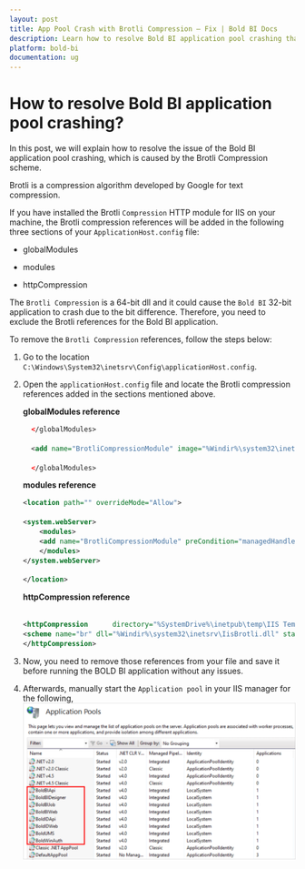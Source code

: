```yaml
---
layout: post
title: App Pool Crash with Brotli Compression – Fix | Bold BI Docs
description: Learn how to resolve Bold BI application pool crashing that occurred due to Brotli Compression scheme.
platform: bold-bi
documentation: ug
---
```


# How to resolve Bold BI application pool crashing?
In this post, we will explain how to resolve the issue of the Bold BI application pool crashing, which is caused by the Brotli Compression scheme.

Brotli is a compression algorithm developed by Google for text compression.

If you have installed the Brotli `Compression` HTTP module for IIS on your machine, the Brotli compression references will be added in the following three sections of your `ApplicationHost.config` file: 

* globalModules

* modules

* httpCompression

The `Brotli Compression` is a 64-bit dll and it could cause the `Bold BI` 32-bit application to crash due to the bit difference. Therefore, you need to exclude the Brotli references for the Bold BI application.

To remove the `Brotli Compression` references, follow the steps below:

1. Go to the location `C:\Windows\System32\inetsrv\Config\applicationHost.config`.

2. Open the `applicationHost.config` file and locate the Brotli compression references added in the sections mentioned above.

   **globalModules reference**

    ```xml
      </globalModules>

      <add name="BrotliCompressionModule" image="%Windir%\system32\inetsrv\IisBrotli.dll" preCondition="bitness64" />

      </globalModules>
    ```
   **modules reference**

      ```xml
      <location path="" overrideMode="Allow">

      <system.webServer>
	      <modules>
          <add name="BrotliCompressionModule" preCondition="managedHandler,runtimeVersionv4.0" />
	      </modules>        
      </system.webServer>

      </location>
    ```
    **httpCompression reference**

      ```xml

      <httpCompression      directory="%SystemDrive%\inetpub\temp\IIS Temporary Compressed Files">
      <scheme name="br" dll="%Windir%\system32\inetsrv\IisBrotli.dll" staticCompressionLevel="5" dynamicCompressionLevel="5" />
      </httpCompression>

      ```

3. Now, you need to remove those references from your file and save it before running the BOLD BI application without any issues.

4. Afterwards, manually start the `Application pool` in your IIS manager for the following,
![Application pool](/static/assets/faq/images/application-pool-in-iis.png)




